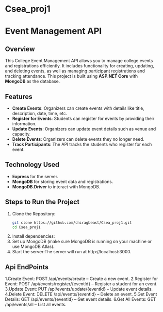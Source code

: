 # Csea_proj1
# Event Management API

## Overview
This College Event Management API allows you to manage college events and registrations efficiently. It includes functionality for creating, updating, and deleting events, as well as managing participant registrations and tracking attendance. This project is built using **ASP.NET Core** with **MongoDB** as the database.

## Features
- **Create Events**: Organizers can create events with details like title, description, date, time, etc.
- **Register for Events**: Students can register for events by providing their information.
- **Update Events**: Organizers can update event details such as venue and capacity.
- **Delete Events**: Organizers can delete events they no longer need.
- **Track Participants**: The API tracks the students who register for each event.

## Technology Used
- **Express** for the server.
- **MongoDB** for storing event data and registrations.
- **MongoDB.Driver** to interact with MongoDB.
  
## Steps to Run the Project
1. Clone the Repository:
   ```bash
   git clone https://github.com/chiragbeast/Csea_proj1.git
   cd Csea_proj1
2. Install dependencies:
3. Set up MongoDB (make sure MongoDB is running on your machine or use MongoDB Atlas).
4. Start the server:The server will run at http://localhost:3000.

## Api EndPoints
1.Create Event: POST /api/events/create – Create a new event.
2.Register for Event: POST /api/events/register/{eventId} – Register a student for an event.
3.Update Event: PUT /api/events/update/{eventId} – Update event details.
4.Delete Event: DELETE /api/events/{eventId} – Delete an event.
5.Get Event Details: GET /api/events/{eventId} – Get event details.
6.Get All Events: GET /api/events/all – List all events.
